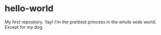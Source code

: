 hello-world
===========

My first repository. Yay!
I'm the prettiest princess in the whole wide world. Except for my dog.
